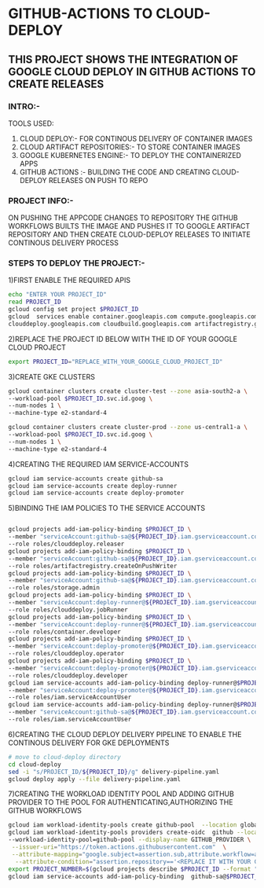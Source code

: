 # GITHUB-ACTIONS TO CLOUD-DEPLOY 
## THIS PROJECT SHOWS THE INTEGRATION OF GOOGLE CLOUD DEPLOY IN GITHUB ACTIONS TO CREATE RELEASES 

### INTRO:-

TOOLS USED:
      
1. CLOUD DEPLOY:- FOR CONTINOUS DELIVERY OF CONTAINER IMAGES
2. CLOUD ARTIFACT REPOSITORIES:- TO STORE CONTAINER IMAGES
3. GOOGLE KUBERNETES ENGINE:- TO DEPLOY THE CONTAINERIZED APPS 
4. GITHUB ACTIONS :- BUILDING THE CODE  AND CREATING CLOUD-DEPLOY RELEASES ON PUSH TO REPO 
    
    

###  PROJECT INFO:-
 ON PUSHING THE APPCODE CHANGES TO REPOSITORY  THE GITHUB WORKFLOWS BUILTS THE IMAGE AND PUSHES IT TO GOOGLE ARTIFACT REPOSITORY 
       AND THEN CREATE  CLOUD-DEPLOY RELEASES TO  INITIATE CONTINOUS DELIVERY
       PROCESS 
### STEPS TO DEPLOY THE PROJECT:-
1)FIRST ENABLE THE REQUIRED APIS 
    
 ```bash 
 echo "ENTER YOUR PROJECT_ID"
 read PROJECT_ID
 gcloud config set project $PROJECT_ID
 gcloud  services enable container.googleapis.com compute.googleapis.com \
 clouddeploy.googleapis.com cloudbuild.googleapis.com artifactregistry.googleapis.com 
 ```
 2)REPLACE THE PROJECT ID BELOW WITH THE ID OF YOUR GOOGLE CLOUD PROJECT
 ```bash
 export PROJECT_ID="REPLACE_WITH_YOUR_GOOGLE_CLOUD_PROJECT_ID"
```
3)CREATE GKE CLUSTERS 
```bash
gcloud container clusters create cluster-test --zone asia-south2-a \
--workload-pool $PROJECT_ID.svc.id.goog \
--num-nodes 1 \
--machine-type e2-standard-4 

gcloud container clusters create cluster-prod --zone us-central1-a \
--workload-pool $PROJECT_ID.svc.id.goog \
--num-nodes 1 \
--machine-type e2-standard-4 
```
4)CREATING THE REQUIRED IAM SERVICE-ACCOUNTS 
```bash
gcloud iam service-accounts create github-sa
gcloud iam service-accounts create deploy-runner
gcloud iam service-accounts create deploy-promoter
```
5)BINDING THE IAM POLICIES TO THE SERVICE ACCOUNTS
```bash

gcloud projects add-iam-policy-binding $PROJECT_ID \
--member "serviceAccount:github-sa@${PROJECT_ID}.iam.gserviceaccount.com" \
--role roles/clouddeploy.releaser
gcloud projects add-iam-policy-binding $PROJECT_ID \
--member "serviceAccount:github-sa@${PROJECT_ID}.iam.gserviceaccount.com" \
--role roles/artifactregistry.createOnPushWriter
gcloud projects add-iam-policy-binding $PROJECT_ID \
--member "serviceAccount:github-sa@${PROJECT_ID}.iam.gserviceaccount.com" \
--role roles/storage.admin
gcloud projects add-iam-policy-binding $PROJECT_ID \
--member "serviceAccount:deploy-runner@${PROJECT_ID}.iam.gserviceaccount.com" \
--role roles/clouddeploy.jobRunner
gcloud projects add-iam-policy-binding $PROJECT_ID \
--member "serviceAccount:deploy-runner@${PROJECT_ID}.iam.gserviceaccount.com" \
--role roles/container.developer
gcloud projects add-iam-policy-binding $PROJECT_ID \
--member "serviceAccount:deploy-promoter@${PROJECT_ID}.iam.gserviceaccount.com" \
--role roles/clouddeploy.operator
gcloud projects add-iam-policy-binding $PROJECT_ID \
--member "serviceAccount:deploy-promoter@${PROJECT_ID}.iam.gserviceaccount.com" \
--role roles/clouddeploy.developer
gcloud iam service-accounts add-iam-policy-binding deploy-runner@$PROJECT_ID.iam.gserviceaccount.com \
--member "serviceAccount:deploy-promoter@${PROJECT_ID}.iam.gserviceaccount.com" \
--role roles/iam.serviceAccountUser
gcloud iam service-accounts add-iam-policy-binding deploy-runner@$PROJECT_ID.iam.gserviceaccount.com \
--member "serviceAccount:github-sa@${PROJECT_ID}.iam.gserviceaccount.com" \
--role roles/iam.serviceAccountUser

```
6)CREATING THE CLOUD DEPLOY DELIVERY PIPELINE TO ENABLE THE CONTINOUS DELIVERY FOR GKE DEPLOYMENTS
```bash
# move to cloud-deploy directory 
cd cloud-deploy 
sed -i "s/PROJECT_ID/${PROJECT_ID}/g" delivery-pipeline.yaml
gcloud deploy apply --file delivery-pipeline.yaml
```
7)CREATING THE WORKLOAD IDENTITY POOL AND ADDING GITHUB PROVIDER TO THE POOL FOR AUTHENTICATING,AUTHORIZING THE GITHUB WORKFLOWS
```bash
gcloud iam workload-identity-pools create github-pool  --location global --display-name  GITHUB-POOL
gcloud iam workload-identity-pools providers create-oidc  github --location global\
--workload-identity-pool=github-pool --display-name GITHUB_PROVIDER \
 --issuer-uri="https://token.actions.githubusercontent.com"  \
 --attribute-mapping="google.subject=assertion.sub,attribute.workflow=assertion.workflow,attribute.actor=assertion.actor,attribute.repository=assertion.repository" \
  --attribute-condition="assertion.repository=='<REPLACE IT WITH YOUR GITHUB USERNAME>/<REPLACE IT WITH YOUR  GITHUB REPO_NAME>'"
export PROJECT_NUMBER=$(gcloud projects describe $PROJECT_ID --format "value(projectNumber)")
gcloud iam service-accounts add-iam-policy-binding  github-sa@$PROJECT_ID.iam.gserviceaccount.com  --member "principalSet://iam.googleapis.com/projects/${PROJECT_NUMBER}/locations/global/workloadIdentityPools/github-pool/attribute.workflow/gcp-deploy" --role roles/iam.workloadIdentityUser
```